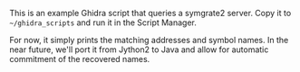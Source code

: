This is an example Ghidra script that queries a symgrate2 server.
Copy it to `~/ghidra_scripts` and run it in the Script Manager.

For now, it simply prints the matching addresses and symbol names.  In
the near future, we'll port it from Jython2 to Java and allow for
automatic commitment of the recovered names.


